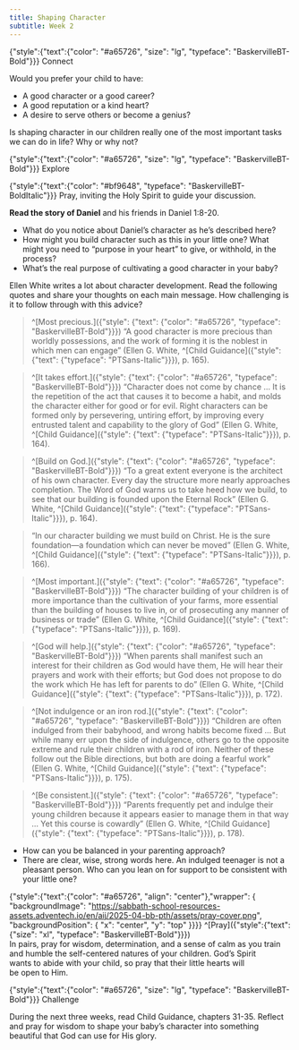 ```yaml
---
title: Shaping Character
subtitle: Week 2
---
```


{"style":{"text":{"color": "#a65726", "size": "lg", "typeface": "BaskervilleBT-Bold"}}}
Connect

Would you prefer your child to have:

+ A good character or a good career?
+ A good reputation or a kind heart?
+ A desire to serve others or become a genius?

Is shaping character in our children really one of the most important tasks we can do in life? Why or why not?

{"style":{"text":{"color": "#a65726", "size": "lg", "typeface": "BaskervilleBT-Bold"}}}
Explore

{"style":{"text":{"color": "#bf9648", "typeface": "BaskervilleBT-BoldItalic"}}}
Pray, inviting the Holy Spirit to guide your discussion.

**Read the story of Daniel** and his friends in Daniel 1:8-20.

+ What do you notice about Daniel’s character as he’s described here?
+ How might you build character such as this in your little one? What might you need to “purpose in your heart” to give, or withhold, in the process?
+ What’s the real purpose of cultivating a good character in your baby?

Ellen White writes a lot about character development. Read the following quotes and share your thoughts on each main message. How challenging is it to follow through with this advice?

> ^[Most precious.]({"style": {"text": {"color": "#a65726", "typeface": "BaskervilleBT-Bold"}}}) “A good character is more precious than worldly possessions, and the work of forming it is the noblest in which men can engage” (Ellen G. White, ^[Child Guidance]({"style": {"text": {"typeface": "PTSans-Italic"}}}), p. 165).

> ^[It takes effort.]({"style": {"text": {"color": "#a65726", "typeface": "BaskervilleBT-Bold"}}}) “Character does not come by chance … It is the repetition of the act that causes it to become a habit, and molds the character either for good or for evil. Right characters can be formed only by persevering, untiring effort, by improving every entrusted talent and capability to the glory of God” (Ellen G. White, ^[Child Guidance]({"style": {"text": {"typeface": "PTSans-Italic"}}}), p. 164).

> ^[Build on God.]({"style": {"text": {"color": "#a65726", "typeface": "BaskervilleBT-Bold"}}}) “To a great extent everyone is the architect of his own character. Every day the structure more nearly approaches completion. The Word of God warns us to take heed how we build, to see that our building is founded upon the Eternal Rock” (Ellen G. White, ^[Child Guidance]({"style": {"text": {"typeface": "PTSans-Italic"}}}), p. 164).

> “In our character building we must build on Christ. He is the sure foundation—a foundation which can never be moved” (Ellen G. White, ^[Child Guidance]({"style": {"text": {"typeface": "PTSans-Italic"}}}), p. 166).

> ^[Most important.]({"style": {"text": {"color": "#a65726", "typeface": "BaskervilleBT-Bold"}}}) “The character building of your children is of more importance than the cultivation of your farms, more essential than the building of houses to live in, or of prosecuting any manner of business or trade” (Ellen G. White, ^[Child Guidance]({"style": {"text": {"typeface": "PTSans-Italic"}}}), p. 169).

> ^[God will help.]({"style": {"text": {"color": "#a65726", "typeface": "BaskervilleBT-Bold"}}}) “When parents shall manifest such an interest for their children as God would have them, He will hear their prayers and work with their efforts; but God does not propose to do the work which He has left for parents to do” (Ellen G. White, ^[Child Guidance]({"style": {"text": {"typeface": "PTSans-Italic"}}}), p. 172).

> ^[Not indulgence or an iron rod.]({"style": {"text": {"color": "#a65726", "typeface": "BaskervilleBT-Bold"}}}) “Children are often indulged from their babyhood, and wrong habits become fixed … But while many err upon the side of indulgence, others go to the opposite extreme and rule their children with a rod of iron. Neither of these follow out the Bible directions, but both are doing a fearful work” (Ellen G. White, ^[Child Guidance]({"style": {"text": {"typeface": "PTSans-Italic"}}}), p. 175).

> ^[Be consistent.]({"style": {"text": {"color": "#a65726", "typeface": "BaskervilleBT-Bold"}}}) “Parents frequently pet and indulge their young children because it appears easier to manage them in that way … Yet this course is cowardly” (Ellen G. White, ^[Child Guidance]({"style": {"text": {"typeface": "PTSans-Italic"}}}), p. 178).

+ How can you be balanced in your parenting approach?
+ There are clear, wise, strong words here. An indulged teenager is not a pleasant person. Who can you lean on for support to be consistent with your little one?

{"style":{"text":{"color": "#a65726", "align": "center"},"wrapper": { "backgroundImage": "https://sabbath-school-resources-assets.adventech.io/en/aij/2025-04-bb-pth/assets/pray-cover.png", "backgroundPosition": { "x": "center", "y": "top" }}}}
^[Pray]({"style":{"text":{"size": "xl", "typeface": "BaskervilleBT-Bold"}}})\
In pairs, pray for wisdom, determination, and a sense of calm as you train\
and humble the self-centered natures of your children. God’s Spirit\
wants to abide with your child, so pray that their little hearts will\
be open to Him.

{"style":{"text":{"color": "#a65726", "size": "lg", "typeface": "BaskervilleBT-Bold"}}}
Challenge

During the next three weeks, read Child Guidance, chapters 31-35. Reflect and pray for wisdom to shape your baby’s character into something beautiful that God can use for His glory.